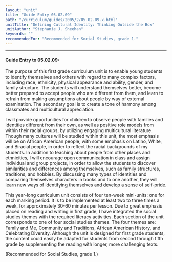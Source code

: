 ```yaml
---
layout: "unit"
title: "Guide Entry 05.02.09"
path: "/curriculum/guides/2005/2/05.02.09.x.html"
unitTitle: "Defining Cultural Identity: Thinking Outside the Box"
unitAuthor: "Stephanie J. Sheehan"
keywords: ""
recommendedFor: "Recommended for Social Studies, grade 1."
---
```

<body>
<hr/>
 <h4>
  Guide Entry to 05.02.09:
 </h4>
 <p>
  The purpose of this first grade curriculum unit is to enable young students to identify themselves and others with regard to many complex factors, including race, ethnicity, physical appearance and ability, gender, and family structure. The students will understand themselves better, become better prepared to accept people who are different from them, and learn to refrain from making assumptions about people by way of external examination. The secondary goal is to create a tone of harmony among classmates and multicultural appreciation.
 </p>
<p>
  I will provide opportunities for children to observe people with families and identities different from their own, as well as positive role models from within their racial groups, by utilizing engaging multicultural literature. Though many cultures will be studied within this unit, the most emphasis will be on African American people, with some emphasis on Latino, White, and Biracial people, in order to reflect the racial backgrounds of my students. In addition to teaching about people from other places and ethnicities, I will encourage open communication in class and assign individual and group projects, in order to allow the students to discover similarities and differences among themselves, such as family structures, traditions, and hobbies. By discussing many types of identities and comparing themselves characters in books and to one another, they will learn new ways of identifying themselves and develop a sense of self-pride.
 </p>
<p>
  This year-long curriculum unit consists of four ten-week mini-units: one for each marking period. It is to be implemented at least two to three times a week, for approximately 30-60 minutes per lesson. Due to great emphasis placed on reading and writing in first grade, I have integrated the social studies themes with the required literacy activities. Each section of the unit corresponds to one of four social studies themes. The four themes are: Family and Me, Community and Traditions, African American History, and Celebrating Diversity. Although the unit is designed for first grade students, the content could easily be adapted for students from second through fifth grade by supplementing the reading with longer, more challenging texts.
 </p>
<p>
  (Recommended for Social Studies, grade 1.)
 </p>

</body>